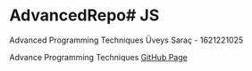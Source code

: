 # AdvancedRepo# JS
Advanced Programming Techniques
Üveys Saraç - 1621221025

Advance Programming Techniques [GitHub Page](https://github.com/uveyssarac/AdvancedRepo.git)


